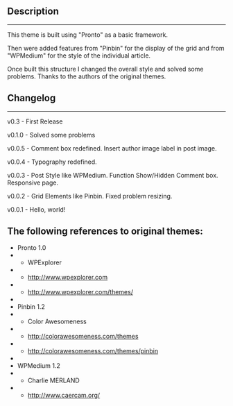 Description
------------
------------

This theme is built using "Pronto" as a basic framework.

Then were added features from "Pinbin" for the display of the grid and from "WPMedium" for the style of the individual article.

Once built this structure I changed the overall style and solved some problems. Thanks to the authors of the original themes.


Changelog
----------
----------

v0.3 - First Release

v0.1.0 - Solved some problems

v0.0.5 - Comment box redefined. Insert author image label in post image.

v0.0.4 - Typography redefined.

v0.0.3 - Post Style like WPMedium. Function Show/Hidden Comment box. Responsive page.

v0.0.2 - Grid Elements like Pinbin. Fixed problem resizing.

v0.0.1 - Hello, world!



The following references to original themes:
---------------------------------------------

*	Pronto 1.0
*	- WPExplorer
*	- http://www.wpexplorer.com
*	- http://www.wpexplorer.com/themes/
*	
*	Pinbin 1.2
*	- Color Awesomeness
*	- http://colorawesomeness.com/themes
*	- http://colorawesomeness.com/themes/pinbin
*	
*	WPMedium 1.2
*	- Charlie MERLAND
*	- http://www.caercam.org/

